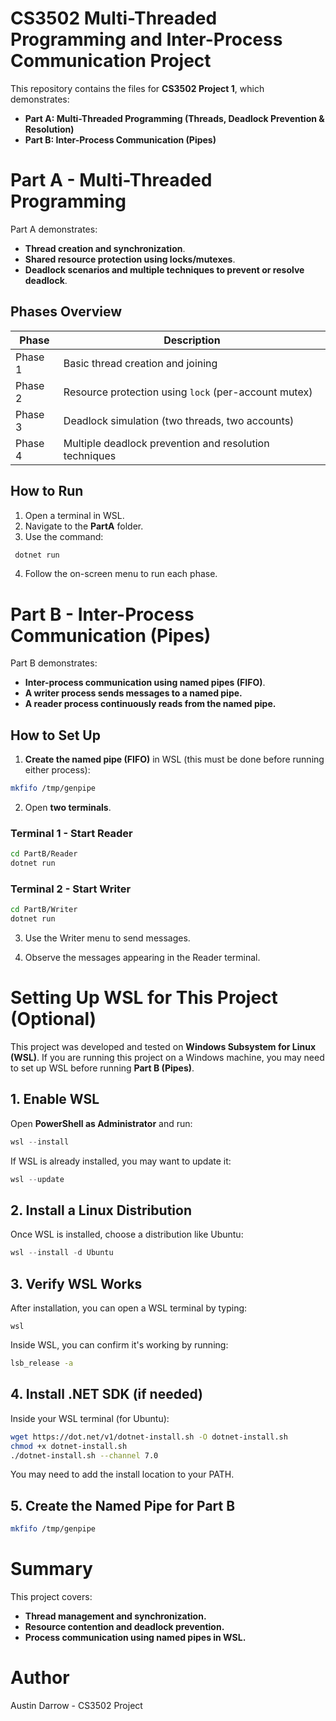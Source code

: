 # CS3502 Multi-Threaded Programming and Inter-Process Communication Project

This repository contains the files for **CS3502 Project 1**, which demonstrates:
- **Part A: Multi-Threaded Programming (Threads, Deadlock Prevention & Resolution)**
- **Part B: Inter-Process Communication (Pipes)**


# Part A - Multi-Threaded Programming

Part A demonstrates:

- **Thread creation and synchronization**.
- **Shared resource protection using locks/mutexes**.
- **Deadlock scenarios and multiple techniques to prevent or resolve deadlock**.

## Phases Overview

| Phase | Description |
|---|---|
| Phase 1 | Basic thread creation and joining |
| Phase 2 | Resource protection using `lock` (per-account mutex) |
| Phase 3 | Deadlock simulation (two threads, two accounts) |
| Phase 4 | Multiple deadlock prevention and resolution techniques |

## How to Run

1. Open a terminal in WSL.
2. Navigate to the **PartA** folder.
3. Use the command:

```bash
 dotnet run
```

4. Follow the on-screen menu to run each phase.


# Part B - Inter-Process Communication (Pipes)

Part B demonstrates:

- **Inter-process communication using named pipes (FIFO)**.
- **A writer process sends messages to a named pipe.**
- **A reader process continuously reads from the named pipe.**

## How to Set Up

1. **Create the named pipe (FIFO)** in WSL (this must be done before running either process):

```bash
mkfifo /tmp/genpipe
```

2. Open **two terminals**.

### Terminal 1 - Start Reader
```bash
cd PartB/Reader
dotnet run
```

### Terminal 2 - Start Writer
```bash
cd PartB/Writer
dotnet run
```

3. Use the Writer menu to send messages.

4. Observe the messages appearing in the Reader terminal.


# Setting Up WSL for This Project (Optional)

This project was developed and tested on **Windows Subsystem for Linux (WSL)**. If you are running this project on a Windows machine, you may need to set up WSL before running **Part B (Pipes)**.

## 1. Enable WSL

Open **PowerShell as Administrator** and run:

```powershell
wsl --install
```

If WSL is already installed, you may want to update it:

```powershell
wsl --update
```

## 2. Install a Linux Distribution

Once WSL is installed, choose a distribution like Ubuntu:

```powershell
wsl --install -d Ubuntu
```

## 3. Verify WSL Works

After installation, you can open a WSL terminal by typing:

```
wsl
```

Inside WSL, you can confirm it's working by running:

```bash
lsb_release -a
```

## 4. Install .NET SDK (if needed)

Inside your WSL terminal (for Ubuntu):

```bash
wget https://dot.net/v1/dotnet-install.sh -O dotnet-install.sh
chmod +x dotnet-install.sh
./dotnet-install.sh --channel 7.0
```

You may need to add the install location to your PATH.

## 5. Create the Named Pipe for Part B

```bash
mkfifo /tmp/genpipe
```


# Summary

This project covers:
- **Thread management and synchronization.**
- **Resource contention and deadlock prevention.**
- **Process communication using named pipes in WSL.**


# Author
Austin Darrow - CS3502 Project
